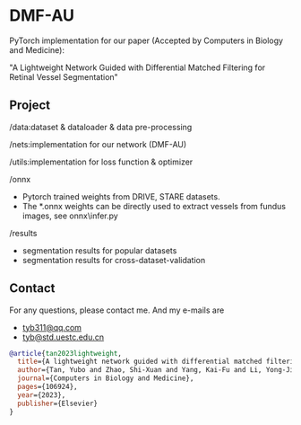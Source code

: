 # DMF-AU
PyTorch implementation for our paper (Accepted by Computers in Biology and Medicine):    

"A Lightweight Network Guided with Differential Matched Filtering for Retinal Vessel Segmentation"


## Project

/data:dataset & dataloader & data pre-processing

/nets:implementation for our network (DMF-AU)

/utils:implementation for loss function & optimizer

/onnx
-   Pytorch trained weights from DRIVE, STARE datasets.
-   The *.onnx weights can be directly used to extract vessels from fundus images, see onnx\infer.py

/results
-   segmentation results for popular datasets
-   segmentation results for cross-dataset-validation


## Contact
For any questions, please contact me. 
And my e-mails are 
-   tyb311@qq.com
-   tyb@std.uestc.edu.cn

```BibTex
@article{tan2023lightweight,
  title={A lightweight network guided with differential matched filtering for retinal vessel segmentation},
  author={Tan, Yubo and Zhao, Shi-Xuan and Yang, Kai-Fu and Li, Yong-Jie},
  journal={Computers in Biology and Medicine},
  pages={106924},
  year={2023},
  publisher={Elsevier}
}
```
